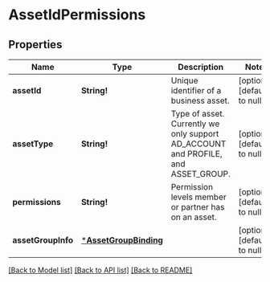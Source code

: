 # AssetIdPermissions

## Properties
Name | Type | Description | Notes
------------ | ------------- | ------------- | -------------
**assetId** | **String!** | Unique identifier of a business asset. | [optional] [default to null]
**assetType** | **String!** | Type of asset. Currently we only support AD_ACCOUNT and PROFILE, and ASSET_GROUP. | [optional] [default to null]
**permissions** | **String!** | Permission levels member or partner has on an asset. | [optional] [default to null]
**assetGroupInfo** | [***AssetGroupBinding**](AssetGroupBinding.md) |  | [optional] [default to null]

[[Back to Model list]](../README.md#documentation-for-models) [[Back to API list]](../README.md#documentation-for-api-endpoints) [[Back to README]](../README.md)



